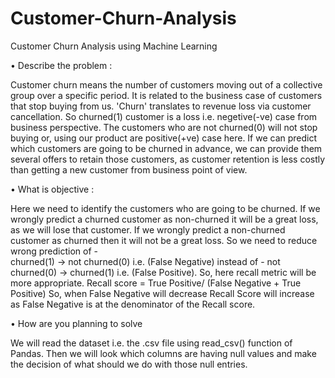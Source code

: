 # Customer-Churn-Analysis
Customer Churn Analysis using Machine Learning


•	Describe the  problem :

Customer churn means the number of customers moving out of a collective group over a specific period. It is related to the business case of customers that stop buying from us. 'Churn' translates to revenue loss via customer cancellation.
 So churned(1) customer is a loss i.e. negetive(-ve) case from business perspective. The customers who are not churned(0) will not stop buying or, using our product are positive(+ve) case here. If we can predict which customers are going to be churned  in advance, we can provide them several offers to retain those customers, as customer retention is less costly than getting a new customer from business point of view.


•	What is objective :

Here we need to identify the customers who are going to be churned. If we wrongly predict a churned customer as non-churned it will be a great loss, as we will lose that customer. If we wrongly predict a non-churned customer as churned then it will not be a great loss. So we need to reduce wrong prediction of -  
                              churned(1) -> not churned(0)  i.e. (False Negative) 
instead of -  not churned(0) -> churned(1) i.e. (False Positive).
So, here recall metric will be more appropriate.
Recall score = True Positive/ (False Negative + True Positive)
So, when False Negative will decrease Recall Score will increase as False Negative is at the denominator of the Recall score.


•	How are you planning to solve

We will read the dataset i.e. the .csv file using read_csv() function of Pandas. Then we will look which columns are having null values and make the decision of what should we do with those null entries.  
	
